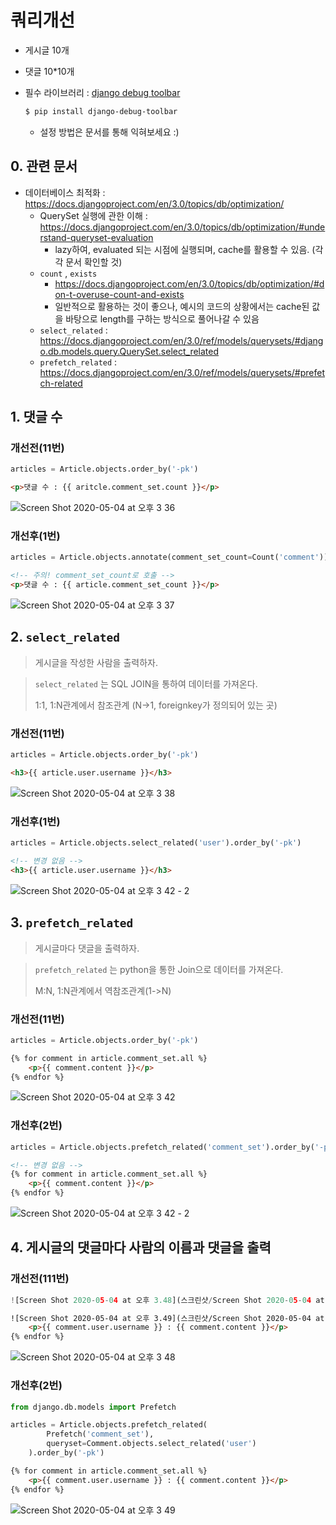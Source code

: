 # 쿼리개선

* 게시글 10개

* 댓글 10*10개

* 필수 라이브러리 : [django debug toolbar](https://django-debug-toolbar.readthedocs.io/en/latest/installation.html)

  ```bash
  $ pip install django-debug-toolbar
  ```

  * 설정 방법은 문서를 통해 익혀보세요 :) 

## 0. 관련 문서

* 데이터베이스 최적화 : https://docs.djangoproject.com/en/3.0/topics/db/optimization/
  * QuerySet 실행에 관한 이해 : https://docs.djangoproject.com/en/3.0/topics/db/optimization/#understand-queryset-evaluation
    * lazy하여, evaluated 되는 시점에 실행되며, cache를 활용할 수 있음. (각각 문서 확인할 것)
  * `count` , `exists`
    * https://docs.djangoproject.com/en/3.0/topics/db/optimization/#don-t-overuse-count-and-exists
    * 일반적으로 활용하는 것이 좋으나, 예시의 코드의 상황에서는 cache된 값을 바탕으로 length를 구하는 방식으로 풀어나갈 수 있음
  * `select_related` : https://docs.djangoproject.com/en/3.0/ref/models/querysets/#django.db.models.query.QuerySet.select_related
  * `prefetch_related` : https://docs.djangoproject.com/en/3.0/ref/models/querysets/#prefetch-related





## 1. 댓글 수 

### 개선전(11번)

```python
articles = Article.objects.order_by('-pk')
```

```html
<p>댓글 수 : {{ aritcle.comment_set.count }}</p>
```

![Screen Shot 2020-05-04 at 오후 3 36](https://user-images.githubusercontent.com/60080670/94995980-cc17fc00-05dc-11eb-906b-13b6de1a9c1e.png)

### 개선후(1번)

```python
articles = Article.objects.annotate(comment_set_count=Count('comment')).order_by('-pk')
```

```html
<!-- 주의! comment_set_count로 호출 -->
<p>댓글 수 : {{ article.comment_set_count }}</p>
```

![Screen Shot 2020-05-04 at 오후 3 37](https://user-images.githubusercontent.com/60080670/94995989-dd610880-05dc-11eb-8de8-7b96df847967.png)





## 2. `select_related`

> 게시글을 작성한 사람을 출력하자.

> `select_related` 는 SQL JOIN을 통하여 데이터를 가져온다.
>
> 1:1, 1:N관계에서 참조관계 (N->1, foreignkey가 정의되어 있는 곳)

### 개선전(11번)

```python
articles = Article.objects.order_by('-pk')
```

```html
<h3>{{ article.user.username }}</h3>
```

![Screen Shot 2020-05-04 at 오후 3 38](https://user-images.githubusercontent.com/60080670/94996011-f8cc1380-05dc-11eb-8feb-3a3b5a580870.png)

### 개선후(1번)

```python
articles = Article.objects.select_related('user').order_by('-pk')
```

```html
<!-- 변경 없음 -->
<h3>{{ article.user.username }}</h3>
```

![Screen Shot 2020-05-04 at 오후 3 42 - 2](https://user-images.githubusercontent.com/60080670/94996019-06819900-05dd-11eb-88c1-f30aa3e0cb42.png)





## 3. `prefetch_related`

> 게시글마다 댓글을 출력하자.

> `prefetch_related` 는 python을 통한 Join으로 데이터를 가져온다.
>
> M:N, 1:N관계에서 역참조관계(1->N)

### 개선전(11번)

```python
articles = Article.objects.order_by('-pk')
```

```html
{% for comment in article.comment_set.all %}
	<p>{{ comment.content }}</p>
{% endfor %}
```

![Screen Shot 2020-05-04 at 오후 3 42](https://user-images.githubusercontent.com/60080670/94996035-1c8f5980-05dd-11eb-8ca2-df614c0cde25.png)

### 개선후(2번)

```python
articles = Article.objects.prefetch_related('comment_set').order_by('-pk')
```

```html
<!-- 변경 없음 -->
{% for comment in article.comment_set.all %}
	<p>{{ comment.content }}</p>
{% endfor %}
```

![Screen Shot 2020-05-04 at 오후 3 42 - 2](https://user-images.githubusercontent.com/60080670/94996104-7ee85a00-05dd-11eb-94f8-d30c36006730.png)





## 4. 게시글의 댓글마다 사람의 이름과 댓글을 출력

### 개선전(111번)

```python
![Screen Shot 2020-05-04 at 오후 3.48](스크린샷/Screen Shot 2020-05-04 at 오후 3.48.pngarticles = Article.objects.order_by('-pk')
```

```html
![Screen Shot 2020-05-04 at 오후 3.49](스크린샷/Screen Shot 2020-05-04 at 오후 3.49.png{% for comment in article.comment_set.all %}
	<p>{{ comment.user.username }} : {{ comment.content }}</p>
{% endfor %}
```

![Screen Shot 2020-05-04 at 오후 3 48](https://user-images.githubusercontent.com/60080670/94996088-6bd58a00-05dd-11eb-8fa3-86acfc02ba9b.png)

### 개선후(2번)

```python
from django.db.models import Prefetch

articles = Article.objects.prefetch_related(
    	Prefetch('comment_set'),
		queryset=Comment.objects.select_related('user')
	).order_by('-pk')
```

```html
{% for comment in article.comment_set.all %}
	<p>{{ comment.user.username }} : {{ comment.content }}</p>
{% endfor %}
```

![Screen Shot 2020-05-04 at 오후 3 49](https://user-images.githubusercontent.com/60080670/94996076-5f513180-05dd-11eb-827f-7f0575e2c9b5.png)



